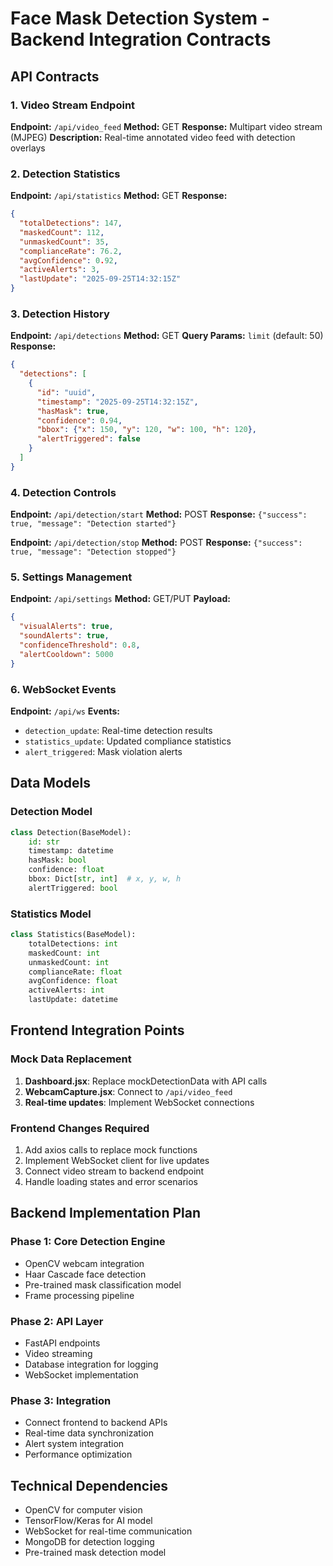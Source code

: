 # Face Mask Detection System - Backend Integration Contracts

## API Contracts

### 1. Video Stream Endpoint
**Endpoint:** `/api/video_feed`
**Method:** GET
**Response:** Multipart video stream (MJPEG)
**Description:** Real-time annotated video feed with detection overlays

### 2. Detection Statistics
**Endpoint:** `/api/statistics`
**Method:** GET
**Response:**
```json
{
  "totalDetections": 147,
  "maskedCount": 112,
  "unmaskedCount": 35,
  "complianceRate": 76.2,
  "avgConfidence": 0.92,
  "activeAlerts": 3,
  "lastUpdate": "2025-09-25T14:32:15Z"
}
```

### 3. Detection History
**Endpoint:** `/api/detections`
**Method:** GET
**Query Params:** `limit` (default: 50)
**Response:**
```json
{
  "detections": [
    {
      "id": "uuid",
      "timestamp": "2025-09-25T14:32:15Z",
      "hasMask": true,
      "confidence": 0.94,
      "bbox": {"x": 150, "y": 120, "w": 100, "h": 120},
      "alertTriggered": false
    }
  ]
}
```

### 4. Detection Controls
**Endpoint:** `/api/detection/start`
**Method:** POST
**Response:** `{"success": true, "message": "Detection started"}`

**Endpoint:** `/api/detection/stop`
**Method:** POST
**Response:** `{"success": true, "message": "Detection stopped"}`

### 5. Settings Management
**Endpoint:** `/api/settings`
**Method:** GET/PUT
**Payload:**
```json
{
  "visualAlerts": true,
  "soundAlerts": true,
  "confidenceThreshold": 0.8,
  "alertCooldown": 5000
}
```

### 6. WebSocket Events
**Endpoint:** `/api/ws`
**Events:**
- `detection_update`: Real-time detection results
- `statistics_update`: Updated compliance statistics
- `alert_triggered`: Mask violation alerts

## Data Models

### Detection Model
```python
class Detection(BaseModel):
    id: str
    timestamp: datetime
    hasMask: bool
    confidence: float
    bbox: Dict[str, int]  # x, y, w, h
    alertTriggered: bool
```

### Statistics Model
```python
class Statistics(BaseModel):
    totalDetections: int
    maskedCount: int
    unmaskedCount: int
    complianceRate: float
    avgConfidence: float
    activeAlerts: int
    lastUpdate: datetime
```

## Frontend Integration Points

### Mock Data Replacement
1. **Dashboard.jsx**: Replace mockDetectionData with API calls
2. **WebcamCapture.jsx**: Connect to `/api/video_feed`
3. **Real-time updates**: Implement WebSocket connections

### Frontend Changes Required
1. Add axios calls to replace mock functions
2. Implement WebSocket client for live updates
3. Connect video stream to backend endpoint
4. Handle loading states and error scenarios

## Backend Implementation Plan

### Phase 1: Core Detection Engine
- OpenCV webcam integration
- Haar Cascade face detection
- Pre-trained mask classification model
- Frame processing pipeline

### Phase 2: API Layer
- FastAPI endpoints
- Video streaming
- Database integration for logging
- WebSocket implementation

### Phase 3: Integration
- Connect frontend to backend APIs
- Real-time data synchronization
- Alert system integration
- Performance optimization

## Technical Dependencies
- OpenCV for computer vision
- TensorFlow/Keras for AI model
- WebSocket for real-time communication
- MongoDB for detection logging
- Pre-trained mask detection model